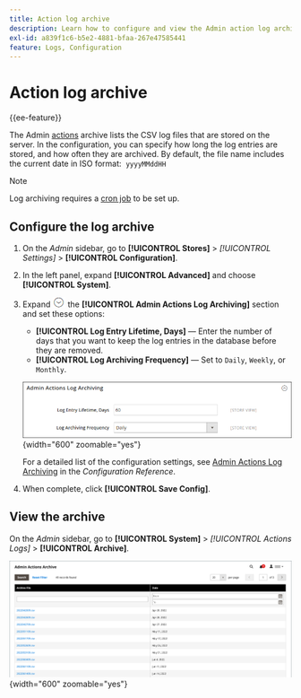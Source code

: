 ```yaml
---
title: Action log archive
description: Learn how to configure and view the Admin action log archive.
exl-id: a839f1c6-b5e2-4881-bfaa-267e47585441
feature: Logs, Configuration
---
```

# Action log archive

{{ee-feature}}

The Admin [actions](action-log.md) archive lists the CSV log files that are stored on the server. In the configuration, you can specify how long the log entries are stored, and how often they are archived. By default, the file name includes the current date in ISO format:  `yyyyMMddHH`

>[!NOTE]
>
>Log archiving requires a [cron job](cron.md) to be set up.

## Configure the log archive

1. On the _Admin_ sidebar, go to **[!UICONTROL Stores]** > _[!UICONTROL Settings]_ > **[!UICONTROL Configuration]**.

1. In the left panel, expand **[!UICONTROL Advanced]** and choose **[!UICONTROL System]**.

1. Expand ![Expansion selector](../assets/icon-display-expand.png) the **[!UICONTROL Admin Actions Log Archiving]** section and set these options:

   - **[!UICONTROL Log Entry Lifetime, Days]** — Enter the number of days that you want to keep the log entries in the database before they are removed.
   - **[!UICONTROL Log Archiving Frequency]** — Set to `Daily`, `Weekly`, or `Monthly`.

   ![Advanced configuration - admin actions log archiving](../configuration-reference/advanced/assets/system-admin-actions-log-archiving.png){width="600" zoomable="yes"}

   For a detailed list of the configuration settings, see [Admin Actions Log Archiving](../configuration-reference/advanced/system.md) in the _Configuration Reference_.

1. When complete, click **[!UICONTROL Save Config]**.

## View the archive

On the _Admin_ sidebar, go to **[!UICONTROL System]** > _[!UICONTROL Actions Logs]_ > **[!UICONTROL Archive]**.

![Action log archive](./assets/action-log-archive.png){width="600" zoomable="yes"}
